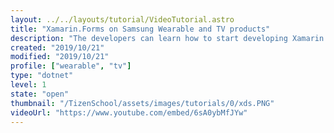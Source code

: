 ```yaml
---
layout: ../../layouts/tutorial/VideoTutorial.astro
title: "Xamarin.Forms on Samsung Wearable and TV products"
description: "The developers can learn how to start developing Xamarin Forms application running on the Samsung products and which products are supported. - Jay Cho"
created: "2019/10/21"
modified: "2019/10/21"
profile: ["wearable", "tv"]
type: "dotnet"
level: 1
state: "open"
thumbnail: "/TizenSchool/assets/images/tutorials/0/xds.PNG"
videoUrl: "https://www.youtube.com/embed/6sA0ybMfJYw"
---
```

